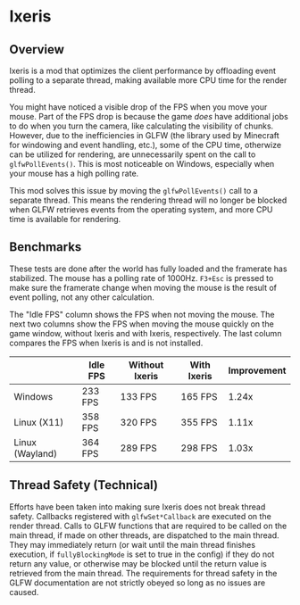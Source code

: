 # Ixeris

## Overview

Ixeris is a mod that optimizes the client performance by offloading event polling to a separate thread, making available more CPU time for the render thread.

You might have noticed a visible drop of the FPS when you move your mouse. Part of the FPS drop is because the game *does* have additional jobs to do when you turn the camera, like calculating the visibility of chunks. However, due to the inefficiencies in GLFW (the library used by Minecraft for windowing and event handling, etc.), some of the CPU time, otherwize can be utilized for rendering, are unnecessarily spent on the call to ```glfwPollEvents()```. This is most noticeable on Windows, especially when your mouse has a high polling rate.

This mod solves this issue by moving the ```glfwPollEvents()``` call to a separate thread. This means the rendering thread will no longer be blocked when GLFW retrieves events from the operating system, and more CPU time is available for rendering.

## Benchmarks

These tests are done after the world has fully loaded and the framerate has stabilized. The mouse has a polling rate of 1000Hz. ```F3+Esc``` is pressed to make sure the framerate change when moving the mouse is the result of event polling, not any other calculation.

The "Idle FPS" column shows the FPS when not moving the mouse. The next two columns show the FPS when moving the mouse quickly on the game window, without Ixeris and with Ixeris, respectively. The last column compares the FPS when Ixeris is and is not installed.

|                 | Idle FPS | Without Ixeris | With Ixeris | Improvement |
|-----------------|----------|----------------|-------------|-------------|
| Windows         | 233 FPS  | 133 FPS        | 165 FPS     | 1.24x       |
| Linux (X11)     | 358 FPS  | 320 FPS        | 355 FPS     | 1.11x       |
| Linux (Wayland) | 364 FPS  | 289 FPS        | 298 FPS     | 1.03x       |

## Thread Safety (Technical)

Efforts have been taken into making sure Ixeris does not break thread safety. Callbacks registered with ```glfwSet*Callback``` are executed on the render thread. Calls to GLFW functions that are required to be called on the main thread, if made on other threads, are dispatched to the main thread. They may immediately return (or wait until the main thread finishes execution, if ```fullyBlockingMode``` is set to true in the config) if they do not return any value, or otherwise may be blocked until the return value is retrieved from the main thread. The requirements for thread safety in the GLFW documentation are not strictly obeyed so long as no issues are caused.
